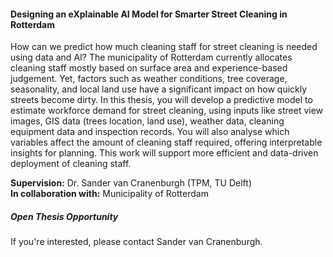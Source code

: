 <div class="row">
  <div class="col-sm-8">
    <h4 id="explainable-ai-street-cleaning">Designing an eXplainable AI Model for Smarter Street Cleaning in Rotterdam</h4>
    <p>
      How can we predict how much cleaning staff for street cleaning is needed using data and AI? The municipality of Rotterdam currently allocates cleaning staff mostly based on surface area and experience-based judgement. Yet, factors such as weather conditions, tree coverage, seasonality, and local land use have a significant impact on how quickly streets become dirty. In this thesis, you will develop a predictive model to estimate workforce demand for street cleaning, using inputs like street view images, GIS data (trees location, land use), weather data, cleaning equipment data and inspection records. You will also analyse which variables affect the amount of cleaning staff required, offering interpretable insights for planning. This work will support more efficient and data-driven deployment of cleaning staff.
    </p>
    <p><strong>Supervision:</strong> Dr. Sander van Cranenburgh (TPM, TU Delft)<br>
       <strong>In collaboration with:</strong> Municipality of Rotterdam</p>
  </div>

  <div class="col-sm-4">
    <div class="card contact-card">
      <div class="card-body">
        <h5 class="card-title">Open Thesis Opportunity</h5>
        <p class="card-text">
          If you're interested, please contact Sander van Cranenburgh.
        </p>
      </div>
    </div>
  </div>
</div>
